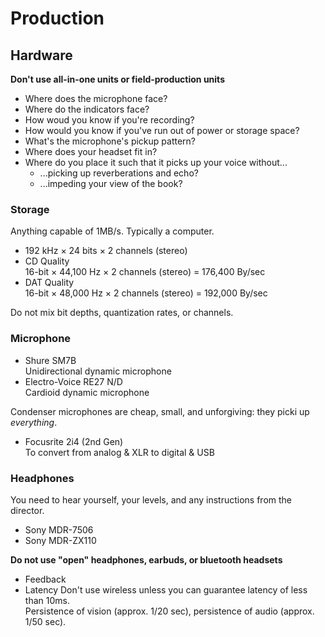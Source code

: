 # Production

## Hardware

**Don't use all-in-one units or field-production units**
* Where does the microphone face?
* Where do the indicators face?
* How woud you know if you're recording?
* How would you know if you've run out of power or storage space?
* What's the microphone's pickup pattern?
* Where does your headset fit in?
* Where do you place it such that it picks up your voice without...
	* ...picking up reverberations and echo?
	* ...impeding your view of the book?

### Storage

Anything capable of 1MB/s.  Typically a computer.

* 192&nbsp;kHz &times; 24&nbsp;bits &times; 2 channels (stereo)
* CD Quality<br />16-bit &times; 44,100 Hz &times; 2 channels (stereo) = 176,400 By/sec
* DAT Quality<br />16-bit &times; 48,000 Hz &times; 2 channels (stereo) = 192,000 By/sec

Do not mix bit depths, quantization rates, or channels.

### Microphone
* Shure SM7B<br />Unidirectional dynamic microphone
* Electro-Voice RE27 N/D<br />Cardioid dynamic microphone

Condenser microphones are cheap, small, and unforgiving: they picki up *everything*.

* Focusrite 2i4 (2nd Gen)<br />To convert from analog & XLR to digital & USB

### Headphones
You need to hear yourself, your levels, and any instructions from the director.
* Sony MDR-7506
* Sony MDR-ZX110

**Do not use "open" headphones, earbuds, or bluetooth headsets**
* Feedback
* Latency
Don't use wireless unless you can guarantee latency of less than 10ms.<br />Persistence of vision (approx. 1/20 sec), persistence of audio (approx. 1/50 sec).

